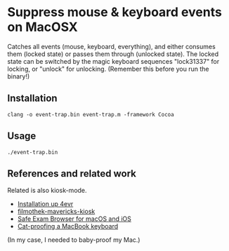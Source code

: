 # Suppress mouse & keyboard events on MacOSX

Catches all events (mouse, keyboard, everything),
and either consumes them (locked state)
or passes them through (unlocked state).
The locked state can be switched by the magic keyboard sequences
"lock31337" for locking, or "unlock" for unlocking.
(Remember this before you run the binary!)

## Installation

    clang -o event-trap.bin event-trap.m -framework Cocoa

## Usage

    ./event-trap.bin

## References and related work

Related is also kiosk-mode.

* [Installation up 4evr](https://github.com/laserpilot/Installation_Up_4evr)
* [filmothek-mavericks-kiosk](https://github.com/tschiemer/filmothek-kiosk-osx)
* [Safe Exam Browser for macOS and iOS](https://github.com/SafeExamBrowser/seb-mac)
* [Cat-proofing a MacBook keyboard](https://www.mackungfu.org/cat-proofing-a-macbook-keyboard)

(In my case, I needed to baby-proof my Mac.)
